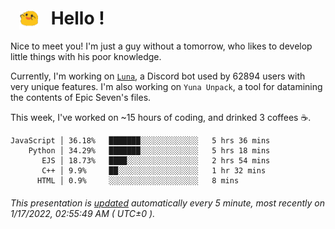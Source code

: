 <h1>   <img src="./spoink.gif" style="vertical-align:middle;" width="30px">   Hello ! </h1>

Nice to meet you! I'm just a guy without a tomorrow, who likes to develop little things with his poor knowledge.

Currently, I'm working on <a href='https://github.com/Asgarrrr/Luna'>`Luna`</a>, a Discord bot used by 62894 users with very unique features. I'm also working on `Yuna Unpack`, a tool for datamining the contents of Epic Seven's files.

This week, I've worked on ~15 hours of coding, and drinked 3 coffees ☕.

```
JavaScript │ 36.18%   ███████░░░░░░░░░░░░░   5 hrs 36 mins
    Python │ 34.29%   ███████░░░░░░░░░░░░░   5 hrs 18 mins
       EJS │ 18.73%   ████░░░░░░░░░░░░░░░░   2 hrs 54 mins
       C++ │ 9.9%     ██░░░░░░░░░░░░░░░░░░   1 hr 32 mins
      HTML │ 0.9%     ░░░░░░░░░░░░░░░░░░░░   8 mins
```

###### This presentation is [updated](https://github.com/Asgarrrr) automatically every 5 minute, most recently on 1/17/2022, 02:55:49 AM ( UTC±0 ).